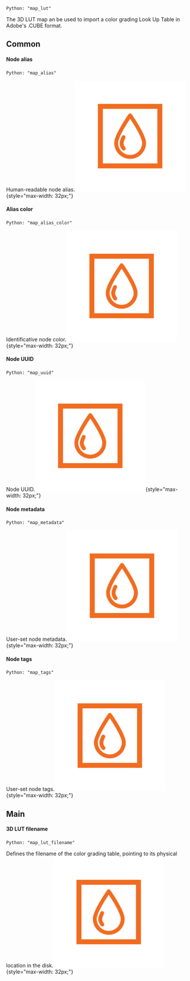 `Python: "map_lut"`

The 3D LUT map an be used to import a color grading Look Up Table in Adobe's .CUBE format.
## Common

#### Node alias
`Python: "map_alias"`

Human-readable node alias.![Icon](map_lut_swatch.png "Icon"){style="max-width: 32px;"}


#### Alias color
`Python: "map_alias_color"`

Identificative node color.![Icon](map_lut_swatch.png "Icon"){style="max-width: 32px;"}


#### Node UUID
`Python: "map_uuid"`

Node UUID.![Icon](map_lut_swatch.png "Icon"){style="max-width: 32px;"}


#### Node metadata
`Python: "map_metadata"`

User-set node metadata.![Icon](map_lut_swatch.png "Icon"){style="max-width: 32px;"}


#### Node tags
`Python: "map_tags"`

User-set node tags.![Icon](map_lut_swatch.png "Icon"){style="max-width: 32px;"}


## Main

#### 3D LUT filename
`Python: "map_lut_filename"`

Defines the filename of the color grading table, pointing to its physical location in the disk.![Icon](map_lut_swatch.png "Icon"){style="max-width: 32px;"}


